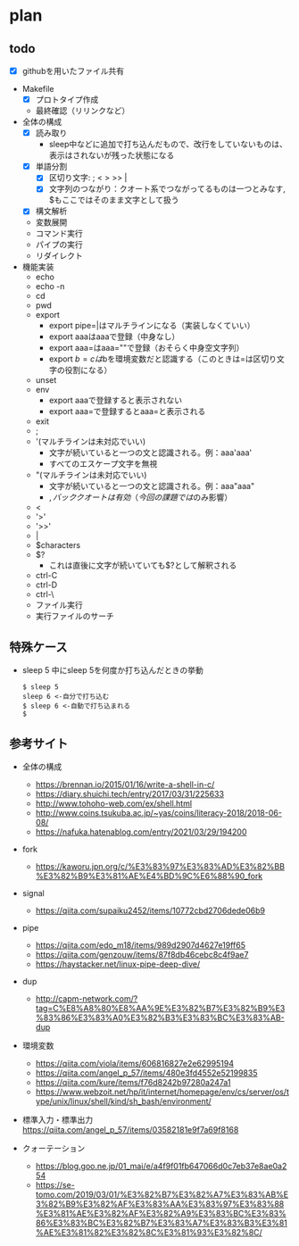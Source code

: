 # plan

## todo

- [x] githubを用いたファイル共有
- Makefile
  - [x] プロトタイプ作成
  - 最終確認（リリンクなど）
- 全体の構成
  - [x] 読み取り
    - sleep中などに追加で打ち込んだもので、改行をしていないものは、表示はされないが残った状態になる
  - [x] 単語分割
    - [x] 区切り文字: ; < > >> |
    - [x] 文字列のつながり：クオート系でつながってるものは一つとみなす, $もここではそのまま文字として扱う
  - [x] 構文解析
  - 変数展開
  - コマンド実行
  - パイプの実行
  - リダイレクト
- 機能実装
  - echo
  - echo -n
  - cd
  - pwd
  - export
    - export pipe=|はマルチラインになる（実装しなくていい）
    - export aaaはaaaで登録（中身なし）
    - export aaa=はaaa=""で登録（おそらく中身空文字列）
    - export $b=cは$bを環境変数だと認識する（このときは=は区切り文字の役割になる）
  - unset
  - env
    - export aaaで登録すると表示されない
    - export aaa=で登録するとaaa=と表示される
  - exit
  - ;
  - '(マルチラインは未対応でいい)
    - 文字が続いていると一つの文と認識される。例：aaa'aaa'
    - すべてのエスケープ文字を無視
  - "(マルチラインは未対応でいい)
    - 文字が続いていると一つの文と認識される。例：aaa"aaa"
    - $, \, バッククオートは有効（今回の課題では$のみ影響）
  - <
  - '>'
  - '>>'
  - |
  - $characters
  - $?
    - これは直後に文字が続いていても$?として解釈される
  - ctrl-C
  - ctrl-D
  - ctrl-\
  - ファイル実行
  - 実行ファイルのサーチ

## 特殊ケース
  - sleep 5 中にsleep 5を何度か打ち込んだときの挙動  
    ```
    $ sleep 5
    sleep 6 <-自分で打ち込む
    $ sleep 6 <-自動で打ち込まれる
    $
    ```


## 参考サイト

- 全体の構成
  - https://brennan.io/2015/01/16/write-a-shell-in-c/
  - https://diary.shuichi.tech/entry/2017/03/31/225633
  - http://www.tohoho-web.com/ex/shell.html
  - http://www.coins.tsukuba.ac.jp/~yas/coins/literacy-2018/2018-06-08/
  - https://nafuka.hatenablog.com/entry/2021/03/29/194200

- fork
  - https://kaworu.jpn.org/c/%E3%83%97%E3%83%AD%E3%82%BB%E3%82%B9%E3%81%AE%E4%BD%9C%E6%88%90_fork

- signal
  - https://qiita.com/supaiku2452/items/10772cbd2706dede06b9

- pipe
  - https://qiita.com/edo_m18/items/989d2907d4627e19ff65
  - https://qiita.com/genzouw/items/87f8db46cebc8c4f9ae7
  - https://haystacker.net/linux-pipe-deep-dive/

- dup
  - http://capm-network.com/?tag=C%E8%A8%80%E8%AA%9E%E3%82%B7%E3%82%B9%E3%83%86%E3%83%A0%E3%82%B3%E3%83%BC%E3%83%AB-dup

- 環境変数
  - https://qiita.com/viola/items/606816827e2e62995194
  - https://qiita.com/angel_p_57/items/480e3fd4552e52199835
  - https://qiita.com/kure/items/f76d8242b97280a247a1
  - https://www.webzoit.net/hp/it/internet/homepage/env/cs/server/os/type/unix/linux/shell/kind/sh_bash/environment/

- 標準入力・標準出力
  https://qiita.com/angel_p_57/items/03582181e9f7a69f8168

- クォーテーション
  - https://blog.goo.ne.jp/01_mai/e/a4f9f01fb647066d0c7eb37e8ae0a254
  - https://se-tomo.com/2019/03/01/%E3%82%B7%E3%82%A7%E3%83%AB%E3%82%B9%E3%82%AF%E3%83%AA%E3%83%97%E3%83%88%E3%81%AE%E3%82%AF%E3%82%A9%E3%83%BC%E3%83%86%E3%83%BC%E3%82%B7%E3%83%A7%E3%83%B3%E3%81%AE%E3%81%82%E3%82%8C%E3%81%93%E3%82%8C/
